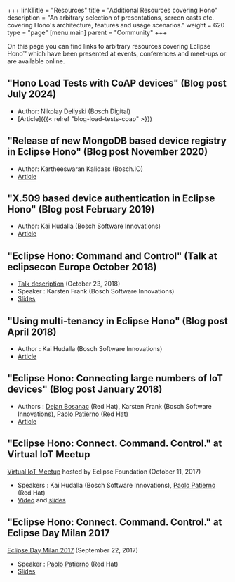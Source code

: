 +++
linkTitle = "Resources"
title = "Additional Resources covering Hono"
description = "An arbitrary selection of presentations, screen casts etc. covering Hono's architecture, features and usage scenarios."
weight = 620
type = "page"
[menu.main]
    parent = "Community"
+++

On this page you can find links to arbitrary resources covering Eclipse Hono&trade; which have been presented at events, conferences
and meet-ups or are available online.
<!--more-->

## "Hono Load Tests with CoAP devices" (Blog post July 2024)

* Author: Nikolay Deliyski (Bosch Digital)
* [Article]({{< relref "blog-load-tests-coap" >}})

## "Release of new MongoDB based device registry in Eclipse Hono" (Blog post November 2020)

* Author: Kartheeswaran Kalidass (Bosch.IO)
* [Article](https://blog.bosch-si.com/developer/release-of-new-mongodb-based-device-registry-in-eclipse-hono/)

## "X.509 based device authentication in Eclipse Hono" (Blog post February 2019)

* Author: Kai Hudalla (Bosch Software Innovations)
* [Article](https://blog.bosch-si.com/developer/x-509-based-device-authentication-in-eclipse-hono/)

## "Eclipse Hono: Command and Control" (Talk at eclipsecon Europe October 2018)

* [Talk description](https://www.eclipsecon.org/europe2018/sessions/command-and-control-using-eclipse-hono-connect-and-control-your-devices) (October 23, 2018)
* Speaker : Karsten Frank (Bosch Software Innovations)
* [Slides](https://www.slideshare.net/KarstenFrank1/eclipse-hono-command-and-control) 

## "Using multi-tenancy in Eclipse Hono" (Blog post April 2018)

* Author : Kai Hudalla (Bosch Software Innovations)
* [Article](https://blog.bosch-si.com/developer/using-multi-tenancy-in-eclipse-hono/)

## "Eclipse Hono: Connecting large numbers of IoT devices" (Blog post January 2018)

* Authors : [Dejan Bosanac](https://twitter.com/dejanb) (Red Hat), Karsten Frank (Bosch Software Innovations), [Paolo Patierno](https://twitter.com/ppatierno) (Red Hat)
* [Article](https://blog.bosch-si.com/developer/eclipse-hono-connecting-large-numbers-of-iot-devices/)

## "Eclipse Hono: Connect. Command. Control." at Virtual IoT Meetup

[Virtual IoT Meetup](https://www.meetup.com/Virtual-IoT/events/242190258/) hosted by Eclipse Foundation (October 11, 2017)

* Speakers : Kai Hudalla (Bosch Software Innovations), [Paolo Patierno](https://twitter.com/ppatierno) (Red Hat)
* [Video](https://www.youtube.com/watch?v=VEXuz2bFSrE) and [slides](https://www.slideshare.net/paolopat/eclipse-hono-connect-command-control-80697771)

## "Eclipse Hono: Connect. Command. Control." at Eclipse Day Milan 2017

[Eclipse Day Milan 2017](https://eclipsedaymilano.com/) (September 22, 2017)

* Speaker : [Paolo Patierno](https://twitter.com/ppatierno) (Red Hat)
* [Slides](https://www.slideshare.net/paolopat/eclipse-hono-connect-command-control) 
